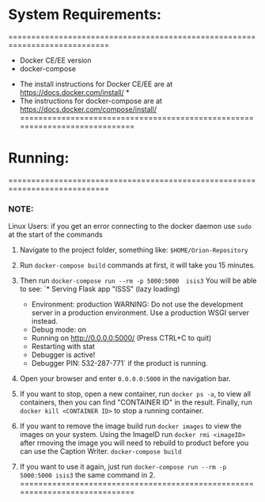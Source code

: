 # System Requirements: 
============================================================================
- Docker CE/EE version
- docker-compose

* The install instructions for Docker CE/EE are at https://docs.docker.com/install/ *
* The instructions for docker-compose are at https://docs.docker.com/compose/install/
============================================================================
# Running:
============================================================================
### NOTE: 
Linux Users: if you get an error connecting to the docker daemon use `sudo` at the start of the commands

1. Navigate to the project folder, something like: `$HOME/Orion-Repository`

2. Run `docker-compose build` commands at first, it will take you 15 minutes.

3. Then run `docker-compose run --rm -p 5000:5000  isis3`
	You will be able to see:
	`* Serving Flask app "ISSS" (lazy loading)
	 * Environment: production
		WARNING: Do not use the development server in a production environment.
		Use a production WSGI server instead.
	 * Debug mode: on
	 * Running on http://0.0.0.0:5000/ (Press CTRL+C to quit)
	 * Restarting with stat
	 * Debugger is active!
	 * Debugger PIN: 532-287-771` if the product is running.
		
4. Open your browser and enter `0.0.0.0:5000` in the navigation bar.

5. If you want to stop, open a new container, run `docker ps -a`, to view all containers, then you can find "CONTAINER ID" in the result. Finally, run `docker kill <CONTAINER ID>` to stop a running container. 
	
6. If you want to remove the image build run `docker images` to view the images on your system. 
	Using the ImageID run `docker rmi <imageID>` after rmoving the image you will need to rebuild to product before you can use the 	Caption Writer. `docker-compose build`

7. If you want to use it again, just run `docker-compose run --rm -p 5000:5000 isis3` the same command in 2.
============================================================================
